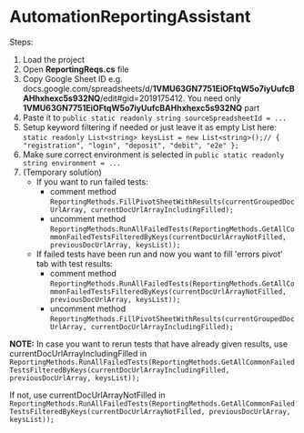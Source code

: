 # AutomationReportingAssistant

Steps:

1. Load the project
3. Open **ReportingReqs.cs** file
4. Copy Google Sheet ID e.g. docs.google.com/spreadsheets/d/**1VMU63GN7751EiOFtqW5o7iyUufcBAHhxhexc5s932NQ**/edit#gid=2019175412. You need only **1VMU63GN7751EiOFtqW5o7iyUufcBAHhxhexc5s932NQ** part
5. Paste it to ```public static readonly string sourceSpreadsheetId = ...```
6. Setup keyword filtering if needed or just leave it as empty List here: ```static readonly List<string> keysList = new List<string>();// { "registration", "login", "deposit", "debit", "e2e" };``` 
7. Make sure correct environment is selected in ```public static readonly string environment = ...```
8. (Temporary solution)
   - If you want to run failed tests:
     - comment method ```ReportingMethods.FillPivotSheetWithResults(currentGroupedDocUrlArray, currentDocUrlArrayIncludingFilled);```
     - uncomment method ```ReportingMethods.RunAllFailedTests(ReportingMethods.GetAllCommonFailedTestsFilteredByKeys(currentDocUrlArrayNotFilled, previousDocUrlArray, keysList));```  
   - If failed tests have been run and now you want to fill 'errors pivot' tab with test results: 
     - comment method ```ReportingMethods.RunAllFailedTests(ReportingMethods.GetAllCommonFailedTestsFilteredByKeys(currentDocUrlArrayNotFilled, previousDocUrlArray, keysList));```
     - uncomment method ```ReportingMethods.FillPivotSheetWithResults(currentGroupedDocUrlArray, currentDocUrlArrayIncludingFilled);```

**NOTE:** In case you want to rerun tests that have already given results, use currentDocUrlArrayIncludingFilled in ```ReportingMethods.RunAllFailedTests(ReportingMethods.GetAllCommonFailedTestsFilteredByKeys(currentDocUrlArrayIncludingFilled, previousDocUrlArray, keysList));```

If not, use currentDocUrlArrayNotFilled in ```ReportingMethods.RunAllFailedTests(ReportingMethods.GetAllCommonFailedTestsFilteredByKeys(currentDocUrlArrayNotFilled, previousDocUrlArray, keysList));```
